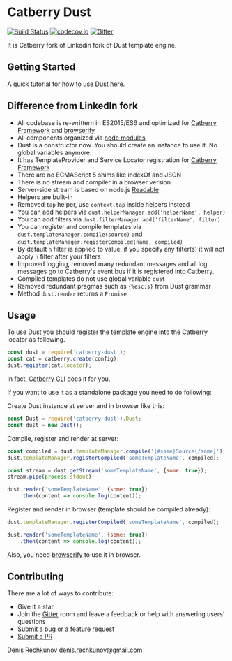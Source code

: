 # Catberry Dust  

[![Build Status](https://secure.travis-ci.org/catberry/catberry-dust.svg)](http://travis-ci.org/catberry/catberry-dust) [![codecov.io](http://codecov.io/github/catberry/catberry-dust/coverage.svg?branch=master)](http://codecov.io/github/catberry/catberry-dust?branch=master)
[![Gitter](https://badges.gitter.im/Join%20Chat.svg)](https://gitter.im/catberry/main?utm_source=badge&utm_medium=badge&utm_campaign=pr-badge&utm_content=body_badge)

It is Catberry fork of Linkedin fork of Dust template engine.

## Getting Started
A quick tutorial for how to use Dust [here](docs/tutorial.md).

## Difference from LinkedIn fork
* All codebase is re-writtern in ES2015/ES6 and optimized for
[Catberry Framework](https://github.com/catberry/catberry) and [browserify](http://browserify.org/)
* All components organized via [node modules](http://nodejs.org/api/modules.html#modules_modules)
* Dust is a constructor now. You should create an instance to use it.
No global variables anymore.
* It has TemplateProvider and Service Locator registration for [Catberry Framework](https://github.com/catberry/catberry)
* There are no ECMAScript 5 shims like indexOf and JSON
* There is no stream and compiler in a browser version
* Server-side stream is based on node.js [Readable](http://nodejs.org/api/stream.html#stream_class_stream_readable)
* Helpers are built-in
* Removed `tap` helper, use `context.tap` inside helpers instead
* You can add helpers via `dust.helperManager.add('helperName', helper)`
* You can add filters via `dust.filterManager.add('filterName', filter)`
* You can register and compile templates via
`dust.templateManager.compile(source)` and
`dust.templateManager.registerCompiled(name, compiled)`
* By default `h` filter is applied to value, if you specify any filter(s)
it will not apply `h` filter after your filters
* Improved logging, removed many redundant messages and all log messages go to Catberry's event bus if it is registered into Catberry.
* Compiled templates do not use global variable `dust`
* Removed redundant pragmas such as `{%esc:s}` from Dust grammar
* Method `dust.render` returns a `Promise`

## Usage
To use Dust you should register the template engine into the Catberry locator as following.

```javascript
const dust = require('catberry-dust');
const cat = catberry.create(config);
dust.register(cat.locator);
```

In fact, [Catberry CLI](https://github.com/catberry/catberry-cli) does it for you.

If you want to use it as a standalone package you need to do following:

Create Dust instance at server and in browser like this:

```javascript
const Dust = require('catberry-dust').Dust;
const dust = new Dust();
```

Compile, register and render at server:

```javascript
const compiled = dust.templateManager.compile('{#some}Source{/some}');
dust.templateManager.registerCompiled('someTemplateName', compiled);

const stream = dust.getStream('someTemplateName', {some: true});
stream.pipe(process.stdout);

dust.render('someTemplateName', {some: true})
	.then(content => console.log(content));
```

Register and render in browser (template should be compiled already):

```javascript
dust.templateManager.registerCompiled('someTemplateName', compiled);

dust.render('someTemplateName', {some: true})
	.then(content => console.log(content));
```

Also, you need [browserify](http://browserify.org/) to use it in browser.

## Contributing

There are a lot of ways to contribute:

* Give it a star
* Join the [Gitter](https://gitter.im/catberry/main) room and leave a feedback or help with answering users' questions
* [Submit a bug or a feature request](https://github.com/catberry/catberry-dust/issues)
* [Submit a PR](https://github.com/catberry/catberry-dust/blob/develop/CONTRIBUTING.md)

Denis Rechkunov <denis.rechkunov@gmail.com>
